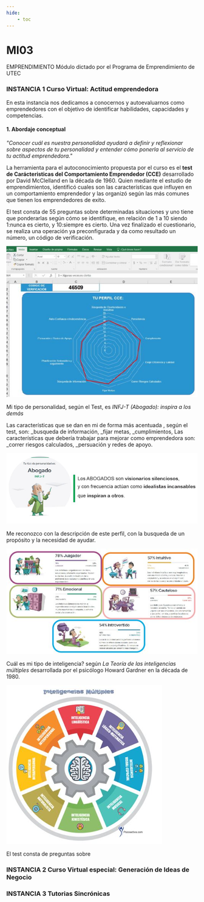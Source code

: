 ```yaml
---
hide:
    - toc
---
```


# MI03 

EMPRENDIMIENTO Módulo dictado por el Programa de Emprendimiento de UTEC

###  INSTANCIA 1 **Curso Virtual: Actitud emprendedora**

En esta instancia nos dedicamos a conocernos y autoevaluarnos como emprendedores con el objetivo de identificar habilidades, capacidades y competencias. 

#### 1.	Abordaje conceptual

*"Conocer cuál es nuestra personalidad  ayudará a definir y reflexionar sobre aspectos de tu personalidad y entender cómo ponerla al servicio de tu actitud emprendedora."*

La herramienta para el autoconocimiento propuesta por el curso es el **test de Carácteristicas del Comportamiento Emprendedor (CCE)** desarrollado por David McClelland en la década de 1960. Quien mediante el estudio de emprendimientos, identificó cuales son las características  que influyen en un comportamiento emprendedor y  las organizó según las más comunes que tienen los emprendedores de exito.  

El test consta de 55 preguntas sobre determinadas situaciones y uno tiene que ponderarlas según cómo se identifique, en relación de 1 a 10 siendo 1:nunca es cierto, y 10:siempre es cierto. Una vez finalizado el cuestionario, se realiza una operación ya preconfigurada y da como resultado un número, un código de verificación. 

![](../images/MI03/Test.JPG)

Mi tipo de personalidad, según el Test, es *INFJ-T (Abogado): inspira a los demás* 

Las características que se dan en mi de forma más acentuada , según el test, son:
_busqueda de información,
_fijar metas,
_cumplimientos,
Las características que debería trabajar para mejorar como emprendedora son:
_correr riesgos calculados,
_persuación y redes de apoyo. 

![](../images/MI03/abogado.JPG)

Me reconozco con la descripción de este perfil, con la busqueda de un propósito y la necesidad de ayudar.

![](../images/MI03/perfil.JPG)

Cuál es mi tipo de inteligencia?
según *La Teoría de las inteligencias múltiples* desarrollada por el psicólogo Howard Gardner en la década de 1980. 

![](../images/MI03/IM.JPG)

El test consta de preguntas sobre 

###  INSTANCIA 2 **Curso Virtual especial: Generación de Ideas de Negocio**

###  INSTANCIA 3 **Tutorias Sincrónicas**














